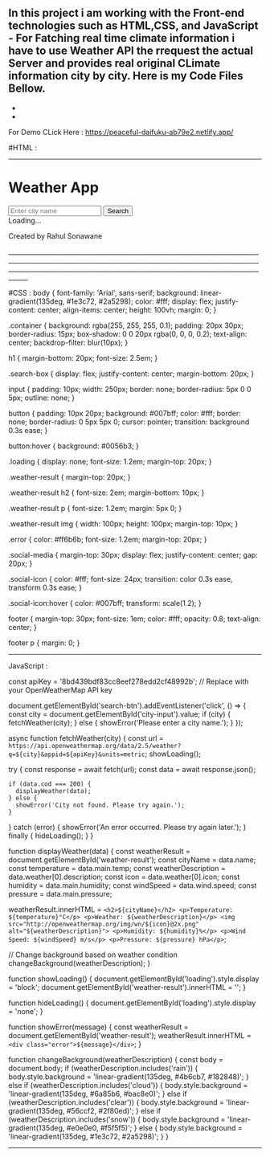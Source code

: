 In this project i am working with the Front-end technologies such as HTML,CSS, and JavaScript - For Fatching real time climate information i have to 
use Weather API the rrequest the actual Server and provides real original CLimate information city by city.
Here is my Code Files Bellow.
-
-
-


For Demo CLick Here : https://peaceful-daifuku-ab79e2.netlify.app/


#HTML : 
________________________________________________________________________________________________________________________________________________________________________________________________________________________________________________
<!DOCTYPE html>
<html lang="en">
<head>
  <meta charset="UTF-8">
  <meta name="viewport" content="width=device-width, initial-scale=1.0">
  <title>Weather App</title>
  <link rel="stylesheet" href="style.css">
  <link rel="stylesheet" href="https://cdnjs.cloudflare.com/ajax/libs/font-awesome/6.0.0-beta3/css/all.min.css">
</head>
<body>
  <div class="container">
    <h1>Weather App</h1>
    <div class="search-box">
      <input type="text" id="city-input" placeholder="Enter city name">
      <button id="search-btn">Search</button>
    </div>
    <div id="loading" class="loading">Loading...</div>
    <div id="weather-result" class="weather-result">
      <!-- Weather data will be displayed here -->
    </div>
    <div class="social-media">
      <a href="https://www.linkedin.com/in/rahul-sonawane-32270031a?utm_source=share&utm_campaign=share_via&utm_content=profile&utm_medium=android_app" target="_blank" class="social-icon">
        <i class="fab fa-linkedin"></i>
      </a>
      <a href="https://www.instagram.com/rahulsonawane536?igsh=NWthcDl4ZXIxZ3Yz" target="_blank" class="social-icon">
        <i class="fab fa-instagram"></i>
      </a>
    </div>
    <footer>
      <p>Created by Rahul Sonawane</p>
    </footer>
  </div>
  <script src="script.js"></script>
</body>
</html>
________________________________________________________________________________________________________________________________________________________________________________________________________________________________________________

#CSS : 
body {
    font-family: 'Arial', sans-serif;
    background: linear-gradient(135deg, #1e3c72, #2a5298);
    color: #fff;
    display: flex;
    justify-content: center;
    align-items: center;
    height: 100vh;
    margin: 0;
  }
  
  .container {
    background: rgba(255, 255, 255, 0.1);
    padding: 20px 30px;
    border-radius: 15px;
    box-shadow: 0 0 20px rgba(0, 0, 0, 0.2);
    text-align: center;
    backdrop-filter: blur(10px);
  }
  
  h1 {
    margin-bottom: 20px;
    font-size: 2.5em;
  }
  
  .search-box {
    display: flex;
    justify-content: center;
    margin-bottom: 20px;
  }
  
  input {
    padding: 10px;
    width: 250px;
    border: none;
    border-radius: 5px 0 0 5px;
    outline: none;
  }
  
  button {
    padding: 10px 20px;
    background: #007bff;
    color: #fff;
    border: none;
    border-radius: 0 5px 5px 0;
    cursor: pointer;
    transition: background 0.3s ease;
  }
  
  button:hover {
    background: #0056b3;
  }
  
  .loading {
    display: none;
    font-size: 1.2em;
    margin-top: 20px;
  }
  
  .weather-result {
    margin-top: 20px;
  }
  
  .weather-result h2 {
    font-size: 2em;
    margin-bottom: 10px;
  }
  
  .weather-result p {
    font-size: 1.2em;
    margin: 5px 0;
  }
  
  .weather-result img {
    width: 100px;
    height: 100px;
    margin-top: 10px;
  }
  
  .error {
    color: #ff6b6b;
    font-size: 1.2em;
    margin-top: 20px;
  }
  
  .social-media {
    margin-top: 30px;
    display: flex;
    justify-content: center;
    gap: 20px;
  }
  
  .social-icon {
    color: #fff;
    font-size: 24px;
    transition: color 0.3s ease, transform 0.3s ease;
  }
  
  .social-icon:hover {
    color: #007bff;
    transform: scale(1.2);
  }
  
  footer {
    margin-top: 30px;
    font-size: 1em;
    color: #fff;
    opacity: 0.8;
    text-align: center;
  }
  
  footer p {
    margin: 0;
  }

  ______________________________________________________________________________________________________________________________________________________________________________________________________________________________________________

  JavaScript : 

  const apiKey = '8bd439bdf83cc8eef278edd2cf48992b'; // Replace with your OpenWeatherMap API key

document.getElementById('search-btn').addEventListener('click', () => {
  const city = document.getElementById('city-input').value;
  if (city) {
    fetchWeather(city);
  } else {
    showError('Please enter a city name.');
  }
});

async function fetchWeather(city) {
  const url = `https://api.openweathermap.org/data/2.5/weather?q=${city}&appid=${apiKey}&units=metric`;
  showLoading();

  try {
    const response = await fetch(url);
    const data = await response.json();

    if (data.cod === 200) {
      displayWeather(data);
    } else {
      showError('City not found. Please try again.');
    }
  } catch (error) {
    showError('An error occurred. Please try again later.');
  } finally {
    hideLoading();
  }
}

function displayWeather(data) {
  const weatherResult = document.getElementById('weather-result');
  const cityName = data.name;
  const temperature = data.main.temp;
  const weatherDescription = data.weather[0].description;
  const icon = data.weather[0].icon;
  const humidity = data.main.humidity;
  const windSpeed = data.wind.speed;
  const pressure = data.main.pressure;

  weatherResult.innerHTML = `
    <h2>${cityName}</h2>
    <p>Temperature: ${temperature}°C</p>
    <p>Weather: ${weatherDescription}</p>
    <img src="http://openweathermap.org/img/wn/${icon}@2x.png" alt="${weatherDescription}">
    <p>Humidity: ${humidity}%</p>
    <p>Wind Speed: ${windSpeed} m/s</p>
    <p>Pressure: ${pressure} hPa</p>
  `;

  // Change background based on weather condition
  changeBackground(weatherDescription);
}

function showLoading() {
  document.getElementById('loading').style.display = 'block';
  document.getElementById('weather-result').innerHTML = '';
}

function hideLoading() {
  document.getElementById('loading').style.display = 'none';
}

function showError(message) {
  const weatherResult = document.getElementById('weather-result');
  weatherResult.innerHTML = `<div class="error">${message}</div>`;
}

function changeBackground(weatherDescription) {
  const body = document.body;
  if (weatherDescription.includes('rain')) {
    body.style.background = 'linear-gradient(135deg, #4b6cb7, #182848)';
  } else if (weatherDescription.includes('cloud')) {
    body.style.background = 'linear-gradient(135deg, #6a85b6, #bac8e0)';
  } else if (weatherDescription.includes('clear')) {
    body.style.background = 'linear-gradient(135deg, #56ccf2, #2f80ed)';
  } else if (weatherDescription.includes('snow')) {
    body.style.background = 'linear-gradient(135deg, #e0e0e0, #f5f5f5)';
  } else {
    body.style.background = 'linear-gradient(135deg, #1e3c72, #2a5298)';
  }
}

________________________________________________________________________________________________________________________________________________________________________________________________________________________________________________
